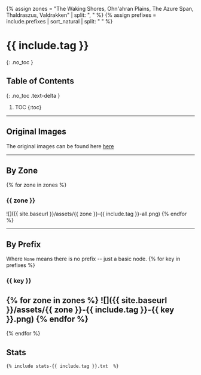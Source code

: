 {% assign zones = "The Waking Shores, Ohn'ahran Plains, The Azure Span, Thaldraszus, Valdrakken" | split: ", " %}
{% assign prefixes = include.prefixes | sort_natural | split: " " %}

# {{ include.tag }}
{: .no_toc }

## Table of Contents
{: .no_toc .text-delta }

1. TOC
{:toc}

---

## Original Images
The original images can be found here [here](https://github.com/Sillocan/wow-node-plotting/tree/main/assets)

---

## By Zone
{% for zone in zones %}

### {{ zone }}

![]({{ site.baseurl }}/assets/{{ zone }}-{{ include.tag }}-all.png)
{% endfor %}

---

## By Prefix

Where `None` means there is no prefix -- just a basic node.
{% for key in prefixes %}

### {{ key }}

{% for zone in zones %}
![]({{ site.baseurl }}/assets/{{ zone }}-{{ include.tag }}-{{ key }}.png)
{% endfor %}
---
{% endfor %}

## Stats

```
{% include stats-{{ include.tag }}.txt  %}

```
